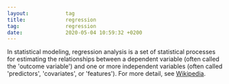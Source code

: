 ```yaml
---
layout:            tag
title:             regression
tag:               regression
date:              2020-05-04 10:59:32 +0200
---
```

In statistical modeling, regression analysis is a set of statistical processes
for estimating the relationships between a dependent variable (often called the
'outcome variable') and one or more independent variables (often called
'predictors', 'covariates', or 'features').
For more detail, see [Wikipedia][wiki].

[wiki]:https://en.wikipedia.org/wiki/Regression_analysis
